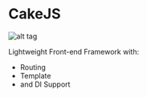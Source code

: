 CakeJS
======

![alt tag](https://raw.githubusercontent.com/linuxenko/linuxenko.github.io/master/assets/files/cakejs.png)

Lightweight Front-end Framework with:

 * Routing 
 * Template
 * and DI Support



